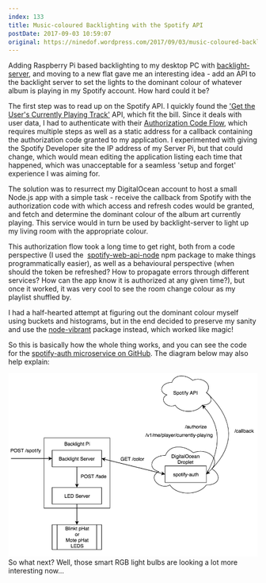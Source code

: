 ```yaml
---
index: 133
title: Music-coloured Backlighting with the Spotify API
postDate: 2017-09-03 10:59:07
original: https://ninedof.wordpress.com/2017/09/03/music-coloured-backlighting-with-the-spotify-api/
---
```


Adding Raspberry Pi based backlighting to my desktop PC with [backlight-server](https://github.com/C-D-Lewis/backlight-server), and moving to a new flat gave me an interesting idea - add an API to the backlight server to set the lights to the dominant colour of whatever album is playing in my Spotify account. How hard could it be?

The first step was to read up on the Spotify API. I quickly found the ['Get the User's Currently Playing Track'](https://developer.spotify.com/web-api/get-the-users-currently-playing-track/) API, which fit the bill. Since it deals with user data, I had to authenticate with their [Authorization Code Flow](https://developer.spotify.com/web-api/authorization-guide/#authorization_code_flow), which requires multiple steps as well as a static address for a callback containing the authorization code granted to my application. I experimented with giving the Spotify Developer site the IP address of my Server Pi, but that could change, which would mean editing the application listing each time that happened, which was unacceptable for a seamless 'setup and forget' experience I was aiming for.

The solution was to resurrect my DigitalOcean account to host a small Node.js app with a simple task - receive the callback from Spotify with the authorization code with which access and refresh codes would be granted, and fetch and determine the dominant colour of the album art currently playing. This service would in turn be used by backlight-server to light up my living room with the appropriate colour.

This authorization flow took a long time to get right, both from a code perspective (I used the  [spotify-web-api-node](https://github.com/thelinmichael/spotify-web-api-node) npm package to make things programmatically easier), as well as a behavioural perspective (when should the token be refreshed? How to propagate errors through different services? How can the app know it is authorized at any given time?), but once it worked, it was very cool to see the room change colour as my playlist shuffled by.

I had a half-hearted attempt at figuring out the dominant colour myself using buckets and histograms, but in the end decided to preserve my sanity and use the [node-vibrant](https://github.com/akfish/node-vibrant) package instead, which worked like magic!

So this is basically how the whole thing works, and you can see the code for the [spotify-auth microservice on GitHub](https://github.com/C-D-Lewis/spotify-auth). The diagram below may also help explain:

![](/assets/media/2017/09/spotify-auth-flow.png)So what next? Well, those smart RGB light bulbs are looking a lot more interesting now...
